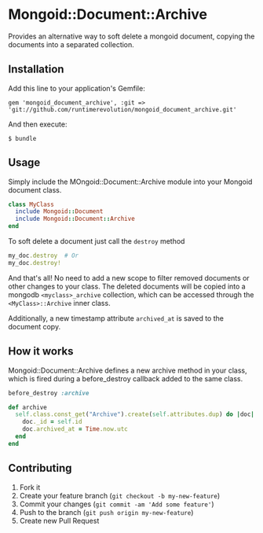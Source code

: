 # Mongoid::Document::Archive

Provides an alternative way to soft delete a mongoid document, copying the documents into a separated collection.

## Installation

Add this line to your application's Gemfile:

    gem 'mongoid_document_archive', :git => 'git://github.com/runtimerevolution/mongoid_document_archive.git'

And then execute:

    $ bundle

## Usage

Simply include the MOngoid::Document::Archive module into your Mongoid document class.

```ruby
class MyClass
  include Mongoid::Document
  include Mongoid::Document::Archive
end
```

To soft delete a document just call the `destroy` method

``` ruby
my_doc.destroy  # Or
my_doc.destroy!
```

And that's all! No need to add a new scope to filter removed documents or other changes to your class. The deleted documents will be copied into a mongodb `<myclass>_archive` collection, which can be accessed through the `<MyClass>::Archive` inner class.

Additionally, a new timestamp attribute `archived_at` is saved to the document copy.

## How it works

Mongoid::Document::Archive defines a new archive method in your class, which is fired during a before_destroy callback added to the same class.

``` ruby
before_destroy :archive

def archive
  self.class.const_get("Archive").create(self.attributes.dup) do |doc|
    doc._id = self.id
    doc.archived_at = Time.now.utc
  end
end
```

## Contributing

1. Fork it
2. Create your feature branch (`git checkout -b my-new-feature`)
3. Commit your changes (`git commit -am 'Add some feature'`)
4. Push to the branch (`git push origin my-new-feature`)
5. Create new Pull Request
